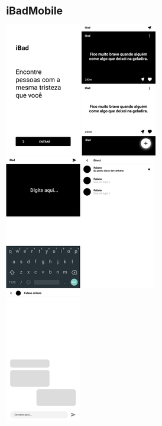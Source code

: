 # iBadMobile

<img src="./DOCS/Images/Start.png" width="200" /> <img src="./DOCS/Images/Home.png" width="200" /><img src="./DOCS/Images/AddPost.png" width="200" /><img src="./DOCS/Images/Directs.png" width="200" /><img src="./DOCS/Images/Direct.png" width="200" />

